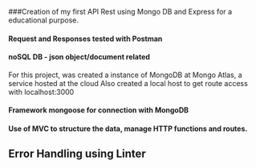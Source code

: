 ###Creation of my first API Rest using Mongo DB and Express for a educational purpose.

#### Request and Responses tested with Postman

#### noSQL DB - json object/document related

For this project, was created a instance of MongoDB at Mongo Atlas, a service hosted at the cloud
Also created a local host to get route access with localhost:3000

#### Framework mongoose for connection with MongoDB

#### Use of MVC to structure the data, manage HTTP functions and routes.

## Error Handling using Linter
